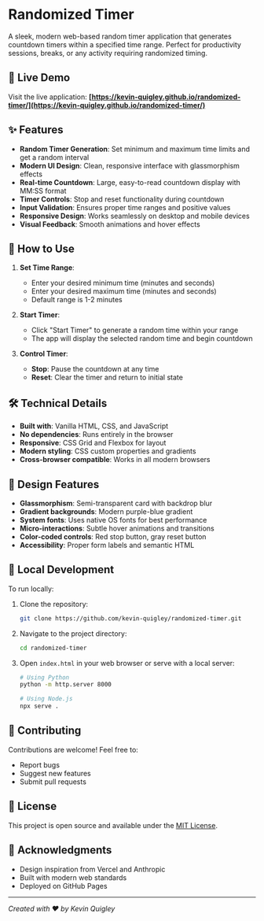 # Randomized Timer

A sleek, modern web-based random timer application that generates countdown timers within a specified time range. Perfect for productivity sessions, breaks, or any activity requiring randomized timing.

## 🚀 Live Demo

Visit the live application: **[https://kevin-quigley.github.io/randomized-timer/](https://kevin-quigley.github.io/randomized-timer/)**

## ✨ Features

- **Random Timer Generation**: Set minimum and maximum time limits and get a random interval
- **Modern UI Design**: Clean, responsive interface with glassmorphism effects
- **Real-time Countdown**: Large, easy-to-read countdown display with MM:SS format
- **Timer Controls**: Stop and reset functionality during countdown
- **Input Validation**: Ensures proper time ranges and positive values
- **Responsive Design**: Works seamlessly on desktop and mobile devices
- **Visual Feedback**: Smooth animations and hover effects

## 🎯 How to Use

1. **Set Time Range**: 
   - Enter your desired minimum time (minutes and seconds)
   - Enter your desired maximum time (minutes and seconds)
   - Default range is 1-2 minutes

2. **Start Timer**: 
   - Click "Start Timer" to generate a random time within your range
   - The app will display the selected random time and begin countdown

3. **Control Timer**:
   - **Stop**: Pause the countdown at any time
   - **Reset**: Clear the timer and return to initial state

## 🛠️ Technical Details

- **Built with**: Vanilla HTML, CSS, and JavaScript
- **No dependencies**: Runs entirely in the browser
- **Responsive**: CSS Grid and Flexbox for layout
- **Modern styling**: CSS custom properties and gradients
- **Cross-browser compatible**: Works in all modern browsers

## 🎨 Design Features

- **Glassmorphism**: Semi-transparent card with backdrop blur
- **Gradient backgrounds**: Modern purple-blue gradient
- **System fonts**: Uses native OS fonts for best performance
- **Micro-interactions**: Subtle hover animations and transitions
- **Color-coded controls**: Red stop button, gray reset button
- **Accessibility**: Proper form labels and semantic HTML

## 🔧 Local Development

To run locally:

1. Clone the repository:
   ```bash
   git clone https://github.com/kevin-quigley/randomized-timer.git
   ```

2. Navigate to the project directory:
   ```bash
   cd randomized-timer
   ```

3. Open `index.html` in your web browser or serve with a local server:
   ```bash
   # Using Python
   python -m http.server 8000
   
   # Using Node.js
   npx serve .
   ```

## 🤝 Contributing

Contributions are welcome! Feel free to:
- Report bugs
- Suggest new features
- Submit pull requests

## 📄 License

This project is open source and available under the [MIT License](LICENSE).

## 🙏 Acknowledgments

- Design inspiration from Vercel and Anthropic
- Built with modern web standards
- Deployed on GitHub Pages

---

*Created with ❤️ by Kevin Quigley*
